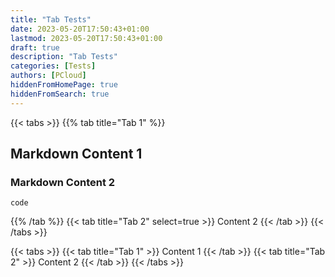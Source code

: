 ```yaml
---
title: "Tab Tests"
date: 2023-05-20T17:50:43+01:00
lastmod: 2023-05-20T17:50:43+01:00
draft: true
description: "Tab Tests"
categories: [Tests]
authors: [PCloud]
hiddenFromHomePage: true
hiddenFromSearch: true
---
```


<!--more-->

{{< tabs >}}
{{% tab title="Tab 1" %}}
## Markdown Content 1

### Markdown Content 2

```
code
```
{{% /tab %}}
{{< tab title="Tab 2" select=true >}}
Content 2
{{< /tab >}}
{{< /tabs >}}

{{< tabs >}}
{{< tab title="Tab 1" >}}
Content 1
{{< /tab >}}
{{< tab title="Tab 2" >}}
Content 2
{{< /tab >}}
{{< /tabs >}}
